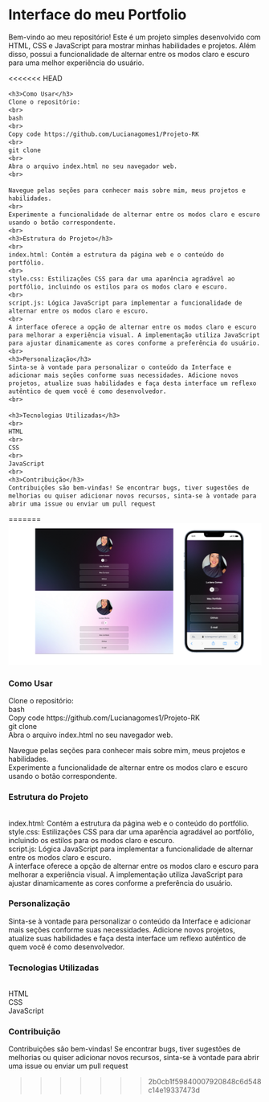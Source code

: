 <h1>Interface do meu Portfolio </h1>

Bem-vindo ao meu repositório! Este é um projeto simples desenvolvido com HTML, CSS e JavaScript para mostrar minhas habilidades e projetos. Além disso, possui a funcionalidade de alternar entre os modos claro e escuro para uma melhor experiência do usuário.

<<<<<<< HEAD
    <img src="./Design sem nome (4).png" alt="">
    
    <h3>Como Usar</h3>
    Clone o repositório:
    <br>
    bash
    <br>
    Copy code https://github.com/Lucianagomes1/Projeto-RK
    <br>
    git clone 
    <br>
    Abra o arquivo index.html no seu navegador web.
    <br>
    
    Navegue pelas seções para conhecer mais sobre mim, meus projetos e habilidades.
    <br>
    Experimente a funcionalidade de alternar entre os modos claro e escuro usando o botão correspondente.
    <br>
    <h3>Estrutura do Projeto</h3>
    <br>
    index.html: Contém a estrutura da página web e o conteúdo do portfólio.
    <br>
    style.css: Estilizações CSS para dar uma aparência agradável ao portfólio, incluindo os estilos para os modos claro e escuro.
    <br>
    script.js: Lógica JavaScript para implementar a funcionalidade de alternar entre os modos claro e escuro.
    <br>
    A interface oferece a opção de alternar entre os modos claro e escuro para melhorar a experiência visual. A implementação utiliza JavaScript para ajustar dinamicamente as cores conforme a preferência do usuário.
    <br>
    <h3>Personalização</h3>
    Sinta-se à vontade para personalizar o conteúdo da Interface e adicionar mais seções conforme suas necessidades. Adicione novos projetos, atualize suas habilidades e faça desta interface um reflexo autêntico de quem você é como desenvolvedor.
    <br>
    
    <h3>Tecnologias Utilizadas</h3>
    <br>
    HTML
    <br>
    CSS
    <br>
    JavaScript
    <br>
    <h3>Contribuição</h3>
    Contribuições são bem-vindas! Se encontrar bugs, tiver sugestões de melhorias ou quiser adicionar novos recursos, sinta-se à vontade para abrir uma issue ou enviar um pull request
=======
<img src="assets/Design sem nome (4).png" alt="">

<h3>Como Usar</h3>
Clone o repositório:
<br>
bash
<br>
Copy code https://github.com/Lucianagomes1/Projeto-RK
<br>
git clone 
<br>
Abra o arquivo index.html no seu navegador web.
<br>

Navegue pelas seções para conhecer mais sobre mim, meus projetos e habilidades.
<br>
Experimente a funcionalidade de alternar entre os modos claro e escuro usando o botão correspondente.
<br>
<h3>Estrutura do Projeto</h3>
<br>
index.html: Contém a estrutura da página web e o conteúdo do portfólio.
<br>
style.css: Estilizações CSS para dar uma aparência agradável ao portfólio, incluindo os estilos para os modos claro e escuro.
<br>
script.js: Lógica JavaScript para implementar a funcionalidade de alternar entre os modos claro e escuro.
<br>
A interface oferece a opção de alternar entre os modos claro e escuro para melhorar a experiência visual. A implementação utiliza JavaScript para ajustar dinamicamente as cores conforme a preferência do usuário.
<br>
<h3>Personalização</h3>
Sinta-se à vontade para personalizar o conteúdo da Interface e adicionar mais seções conforme suas necessidades. Adicione novos projetos, atualize suas habilidades e faça desta interface um reflexo autêntico de quem você é como desenvolvedor.
<br>

<h3>Tecnologias Utilizadas</h3>
<br>
HTML
<br>
CSS
<br>
JavaScript
<br>
<h3>Contribuição</h3>
Contribuições são bem-vindas! Se encontrar bugs, tiver sugestões de melhorias ou quiser adicionar novos recursos, sinta-se à vontade para abrir uma issue ou enviar um pull request


>>>>>>> 2b0cb1f59840007920848c6d548c14e19337473d

